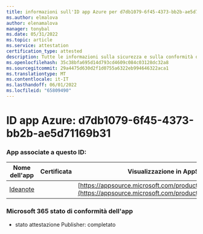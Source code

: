 ```yaml
---
title: informazioni sull'ID app Azure per d7db1079-6f45-4373-bb2b-ae5d71169b31
ms.author: elmalova
author: elenamalova
manager: tonybal
ms.date: 05/31/2022
ms.topic: article
ms.service: attestation
certification_type: attested
description: Tutte le informazioni sulla sicurezza e sulla conformità disponibili per d7db1079-6f45-4373-bb2b-ae5d71169b31.
ms.openlocfilehash: 35c38bfa695d14d793cd4609c084c03128dc32a8
ms.sourcegitcommit: 29a4475d630d2f1d0755a6322eb994646322aca1
ms.translationtype: MT
ms.contentlocale: it-IT
ms.lasthandoff: 06/01/2022
ms.locfileid: "65809490"
---
```

# <a name="azure-app-id-d7db1079-6f45-4373-bb2b-ae5d71169b31"></a>ID app Azure: d7db1079-6f45-4373-bb2b-ae5d71169b31


### <a name="apps-associated-with-this-id"></a>App associate a questo ID:
| **Nome dell'app** | **Certificata** | **Visualizzazione in AppSource** |
|--------------|---------------|-----------------------|
| [Ideanote](../forward/WA200003876.md) |  | [https://appsource.microsoft.com/product/office/WA200003876](https://appsource.microsoft.com/product/office/WA200003876) |

### <a name="microsoft-365-app-compliance-status"></a>Microsoft 365 stato di conformità dell'app
- stato attestazione Publisher: completato
